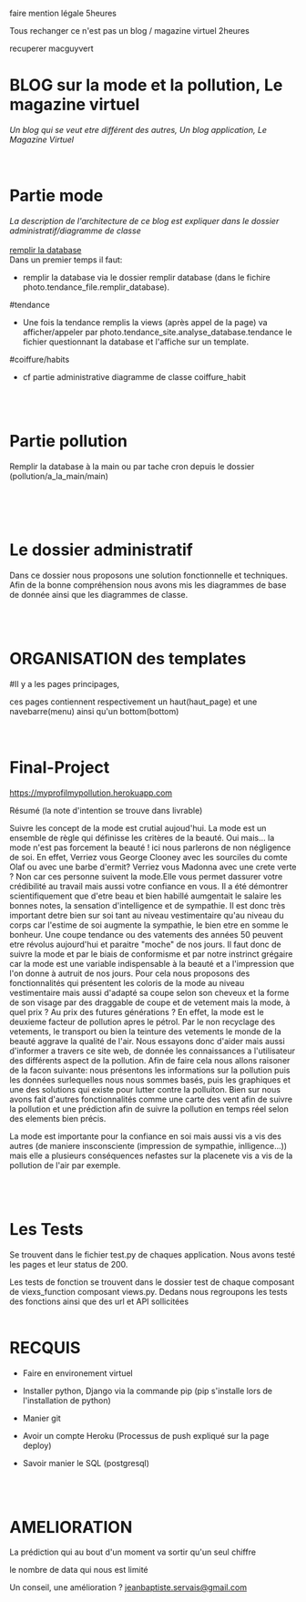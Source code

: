 faire mention légale 5heures

Tous rechanger ce n'est pas un blog / magazine virtuel 2heures

recuperer macguyvert 


# BLOG sur la mode et la pollution, Le magazine virtuel

<em>Un blog qui se veut etre différent des autres, Un blog application, Le Magazine Virtuel</em>
<br><br><br>



# Partie mode

<em>La description de l'architecture de ce blog est expliquer dans le dossier administratif/diagramme de classe</em>
<br><br>
<u>remplir la database</u>
<br>
Dans un premier temps il faut:

- remplir la database via le dossier remplir database (dans le fichire photo.tendance_file.remplir_database).



#tendance
- Une fois la tendance remplis la views (après appel de la page) va afficher/appeler par photo.tendance_site.analyse_database.tendance le fichier
questionnant la database et l'affiche sur un template.

#coiffure/habits

- cf partie administrative diagramme de classe coiffure_habit


<br><br>
# Partie pollution

Remplir la database à la main ou par tache cron depuis le dossier (pollution/a_la_main/main)


<br><br><br>
# Le dossier administratif

Dans ce dossier nous proposons une solution fonctionnelle et techniques. Afin de la bonne compréhension nous avons mis les diagrammes de base de donnée ainsi que les diagrammes de classe.


<br><br>
# ORGANISATION des templates

#Il y a les pages principages,

ces pages contiennent respectivement un haut(haut_page) et une navebarre(menu) ainsi qu'un bottom(bottom)
<br><br><br>





# Final-Project


https://myprofilmypollution.herokuapp.com

Résumé (la note d'intention se trouve dans livrable)


Suivre les concept de la mode est crutial aujoud'hui. La mode est un ensemble de règle qui définisse les critères de la beauté. Oui mais... la mode n'est pas forcement la beauté ! ici nous parlerons de non négligence de soi. En effet, Verriez vous George Clooney avec les sourciles du comte Olaf ou avec une barbe d'ermit? Verriez vous Madonna avec une crete verte ? Non car ces personne suivent la mode.Elle vous permet dassurer votre crédibilité au travail mais aussi votre confiance en vous. Il a été démontrer scientifiquement que  d'etre beau et bien habillé aumgentait le salaire les bonnes notes, la sensation d'intelligence et de sympathie.  Il est donc très important detre bien sur soi tant au niveau vestimentaire qu'au niveau du corps car l'estime de soi augmente la sympathie, le bien etre en somme le bonheur. Une coupe tendance ou des vatements des années 50 peuvent etre révolus aujourd'hui  et paraitre "moche" de nos jours. Il faut donc de suivre la mode et par le biais de conformisme et par notre instrinct grégaire car la mode est une variable indispensable à la beauté et a l'impression que l'on donne à autruit de nos jours. Pour cela nous proposons des fonctionnalités qui présentent les coloris de la mode au niveau vestimentaire mais aussi d'adapté sa coupe selon son cheveux et la forme de son visage par des draggable de coupe et de vetement mais la mode, à quel prix ? Au prix des futures générations ? En effet, la mode est le deuxieme facteur de pollution apres le pétrol. Par le non recyclage des vetements, le transport ou bien la teinture des vetements le monde de la beauté aggrave la qualité de l'air. Nous essayons donc d'aider mais aussi d'informer a travers ce site web, de donnée les connaissances a l'utilisateur des différents aspect de la pollution. Afin de faire cela nous allons raisoner de la facon suivante:  nous présentons les informations sur la pollution puis les données surlequelles nous nous sommes basés,  puis les graphiques et une des solutions qui existe pour lutter contre la polluiton.  Bien sur nous avons fait d'autres fonctionnalités comme
une carte des vent afin de suivre la pollution et une prédiction afin de suivre la pollution en temps réel selon
des elements bien précis.

La mode est importante pour la confiance en soi mais 
aussi vis a vis des autres (de maniere insconsciente (impression de sympathie, inlligence...))
mais elle a plusieurs conséquences nefastes sur la placenete vis a vis de la pollution de l'air par exemple.

<br><br>
# Les Tests

Se trouvent dans le fichier test.py de chaques application. Nous avons testé les pages et leur status de 200.

Les tests de fonction se trouvent dans le dossier test de chaque composant de viexs_function composant views.py. Dedans nous regroupons les tests des fonctions ainsi que des url et API sollicitées
<br><br>
# RECQUIS

- Faire en environement virtuel

- Installer python, Django via la commande pip (pip s'installe lors de l'installation de python)

- Manier git

- Avoir un compte Heroku (Processus de push expliqué sur la page deploy)

- Savoir manier le SQL (postgresql)

<br><br>


# AMELIORATION

La prédiction qui au bout d'un moment va sortir qu'un seul chiffre

le nombre de data qui nous est limité

Un conseil, une amélioration ? jeanbaptiste.servais@gmail.com






